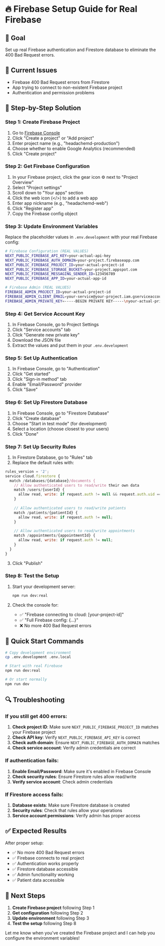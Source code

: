 # 🔥 Firebase Setup Guide for Real Firebase

## 🎯 **Goal**
Set up real Firebase authentication and Firestore database to eliminate the 400 Bad Request errors.

## 🚨 **Current Issues**
- Firebase 400 Bad Request errors from Firestore
- App trying to connect to non-existent Firebase project
- Authentication and permission problems

## 🔧 **Step-by-Step Solution**

### **Step 1: Create Firebase Project**
1. Go to [Firebase Console](https://console.firebase.google.com/)
2. Click "Create a project" or "Add project"
3. Enter project name (e.g., "headachemd-production")
4. Choose whether to enable Google Analytics (recommended)
5. Click "Create project"

### **Step 2: Get Firebase Configuration**
1. In your Firebase project, click the gear icon ⚙️ next to "Project Overview"
2. Select "Project settings"
3. Scroll down to "Your apps" section
4. Click the web icon (</>) to add a web app
5. Enter app nickname (e.g., "headachemd-web")
6. Click "Register app"
7. Copy the Firebase config object

### **Step 3: Update Environment Variables**
Replace the placeholder values in `.env.development` with your real Firebase config:

```bash
# Firebase Configuration (REAL VALUES)
NEXT_PUBLIC_FIREBASE_API_KEY=your-actual-api-key
NEXT_PUBLIC_FIREBASE_AUTH_DOMAIN=your-project.firebaseapp.com
NEXT_PUBLIC_FIREBASE_PROJECT_ID=your-actual-project-id
NEXT_PUBLIC_FIREBASE_STORAGE_BUCKET=your-project.appspot.com
NEXT_PUBLIC_FIREBASE_MESSAGING_SENDER_ID=123456789
NEXT_PUBLIC_FIREBASE_APP_ID=your-actual-app-id

# Firebase Admin (REAL VALUES)
FIREBASE_ADMIN_PROJECT_ID=your-actual-project-id
FIREBASE_ADMIN_CLIENT_EMAIL=your-service@your-project.iam.gserviceaccount.com
FIREBASE_ADMIN_PRIVATE_KEY=-----BEGIN PRIVATE KEY-----\nyour-actual-private-key\n-----END PRIVATE KEY-----\n
```

### **Step 4: Get Service Account Key**
1. In Firebase Console, go to Project Settings
2. Click "Service accounts" tab
3. Click "Generate new private key"
4. Download the JSON file
5. Extract the values and put them in your `.env.development`

### **Step 5: Set Up Authentication**
1. In Firebase Console, go to "Authentication"
2. Click "Get started"
3. Click "Sign-in method" tab
4. Enable "Email/Password" provider
5. Click "Save"

### **Step 6: Set Up Firestore Database**
1. In Firebase Console, go to "Firestore Database"
2. Click "Create database"
3. Choose "Start in test mode" (for development)
4. Select a location (choose closest to your users)
5. Click "Done"

### **Step 7: Set Up Security Rules**
1. In Firestore Database, go to "Rules" tab
2. Replace the default rules with:

```javascript
rules_version = '2';
service cloud.firestore {
  match /databases/{database}/documents {
    // Allow authenticated users to read/write their own data
    match /users/{userId} {
      allow read, write: if request.auth != null && request.auth.uid == userId;
    }
    
    // Allow authenticated users to read/write patients
    match /patients/{patientId} {
      allow read, write: if request.auth != null;
    }
    
    // Allow authenticated users to read/write appointments
    match /appointments/{appointmentId} {
      allow read, write: if request.auth != null;
    }
  }
}
```

3. Click "Publish"

### **Step 8: Test the Setup**
1. Start your development server:
   ```bash
   npm run dev:real
   ```

2. Check the console for:
   - ✅ "Firebase connecting to cloud: [your-project-id]"
   - ✅ "Full Firebase config: {...}"
   - ❌ No more 400 Bad Request errors

## 🚀 **Quick Start Commands**

```bash
# Copy development environment
cp .env.development .env.local

# Start with real Firebase
npm run dev:real

# Or start normally
npm run dev
```

## 🔍 **Troubleshooting**

### **If you still get 400 errors:**
1. **Check project ID**: Make sure `NEXT_PUBLIC_FIREBASE_PROJECT_ID` matches your Firebase project
2. **Check API key**: Verify `NEXT_PUBLIC_FIREBASE_API_KEY` is correct
3. **Check auth domain**: Ensure `NEXT_PUBLIC_FIREBASE_AUTH_DOMAIN` matches
4. **Check service account**: Verify admin credentials are correct

### **If authentication fails:**
1. **Enable Email/Password**: Make sure it's enabled in Firebase Console
2. **Check security rules**: Ensure Firestore rules allow read/write
3. **Verify service account**: Check admin credentials

### **If Firestore access fails:**
1. **Database exists**: Make sure Firestore database is created
2. **Security rules**: Check that rules allow your operations
3. **Service account permissions**: Verify admin has proper access

## ✅ **Expected Results**

After proper setup:
- ✅ No more 400 Bad Request errors
- ✅ Firebase connects to real project
- ✅ Authentication works properly
- ✅ Firestore database accessible
- ✅ Admin functionality working
- ✅ Patient data accessible

## 🎯 **Next Steps**

1. **Create Firebase project** following Step 1
2. **Get configuration** following Step 2
3. **Update environment** following Step 3
4. **Test the setup** following Step 8

Let me know when you've created the Firebase project and I can help you configure the environment variables!
